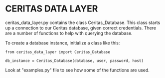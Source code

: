 # CERITAS DATA LAYER

ceritas_data_layer.py contains the class Ceritas_Database.
This class starts up a connection to our Ceritas database, given correct credentials.
There are a number of functions to help with querying the database.

To create a database instance, initialize a class like this:
```
from ceritas_data_layer import Ceritas_Database

db_instance = Ceritas_Database(database, user, password, host)
```

Look at "examples.py" file to see how some of the functions are used.